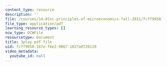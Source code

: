 ```yaml
---
content_type: resource
description: ''
file: /courses/14-01sc-principles-of-microeconomics-fall-2011/fcff9958167ef6e290671027a0726139_1dL8mTyyjRM.pdf
file_type: application/pdf
learning_resource_types: []
ocw_type: OCWFile
resourcetype: Document
title: 3play pdf file
uid: fcff9958-167e-f6e2-9067-1027a0726139
video_metadata:
  youtube_id: null
---
```

